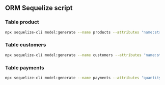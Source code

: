 ## ORM Sequelize script

### Table product
```bash
npx sequelize-cli model:generate --name products --attributes "name:string, type:string,brand:string, price:integer, stock:integer"
```

### Table customers
```bash
npx sequelize-cli model:generate --name customers --attributes "name:string, address:string, phone:integer"
```

### Table payments
```bash
npx sequelize-cli model:generate --name payments --attributes "quantity:integer, total:integer, idCustomer:integer, idProduct:integer"
```